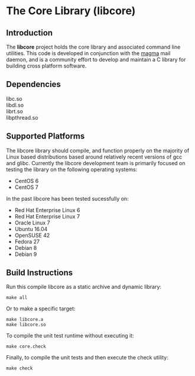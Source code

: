 # The Core Library (libcore)

## Introduction

The **libcore** project holds the core library and associated command line utilities. This code is
developed in conjunction with the [magma](https://github.com/lavabit/magma) mail daemon, and is
a community effort to develop and maintain a C library for building cross platform software.

## Dependencies

libc.so  
libdl.so  
librt.so  
libpthread.so  

## Supported Platforms

The libcore library should compile, and function properly on the majority of Linux based distributions based around relatively recent versions of gcc and glibc. Currently the libcore development team is primarily focused on testing the library on the following operating systems:

* CentOS 6
* CentOS 7

In the past libcore has been tested sucessfully on:

* Red Hat Enterprise Linux 6
* Red Hat Enterprise Linux 7
* Oracle Linux 7
* Ubuntu 16.04
* OpenSUSE 42
* Fedora 27
* Debian 8
* Debian 9

## Build Instructions

Run this compile libcore as a static archive and dynamic library:

    make all

Or to make a specific target:

    make libcore.a
    make libcore.so

To compile the unit test runtime without executing it:

    make core.check

Finally, to compile the unit tests and then execute the check utility:

    make check
